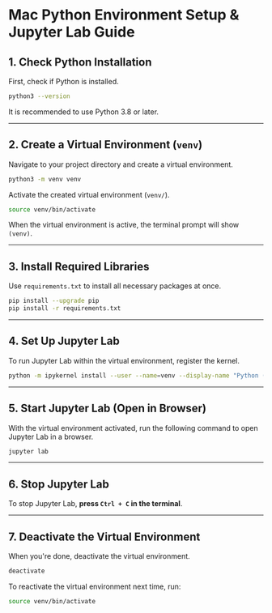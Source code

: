 # **Mac Python Environment Setup & Jupyter Lab Guide**

## **1. Check Python Installation**
First, check if Python is installed.

```bash
python3 --version
```

It is recommended to use Python 3.8 or later.

---

## **2. Create a Virtual Environment (`venv`)**
Navigate to your project directory and create a virtual environment.

```bash
python3 -m venv venv
```

Activate the created virtual environment (`venv/`).

```bash
source venv/bin/activate
```

When the virtual environment is active, the terminal prompt will show `(venv)`.

---

## **3. Install Required Libraries**
Use `requirements.txt` to install all necessary packages at once.

```bash
pip install --upgrade pip
pip install -r requirements.txt
```

---

## **4. Set Up Jupyter Lab**
To run Jupyter Lab within the virtual environment, register the kernel.

```bash
python -m ipykernel install --user --name=venv --display-name "Python (venv)"
```

---

## **5. Start Jupyter Lab (Open in Browser)**
With the virtual environment activated, run the following command to open Jupyter Lab in a browser.

```bash
jupyter lab
```

---

## **6. Stop Jupyter Lab**
To stop Jupyter Lab, **press `Ctrl + C` in the terminal**.

---

## **7. Deactivate the Virtual Environment**
When you're done, deactivate the virtual environment.

```bash
deactivate
```

To reactivate the virtual environment next time, run:

```bash
source venv/bin/activate
```